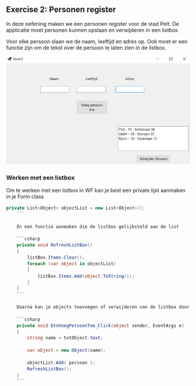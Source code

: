 ## Exercise 2: Personen register

In deze oefening maken we een personen register voor de stad Pelt. De applicatie moet personen kunnen opslaan en verwijderen in een listbox.

Voor elke persoon slaan we de naam, leeftijd en adres op. Ook moet er een functie zijn om de tekst over de persoon te laten zien in de listbox.

![personenRegister](/images/exercises/personenRegister.png)

### Werken met een listbox

Om te werken met een listbox in WF kan je best een private lijst aanmaken in je Form class

```csharp
private List<Object> objectList = new List<Object>();
    ```

    En een functie aanmaken die de listbox gelijksteld aan de list

    ```csharp
    private void RefreshListBox()
    {
        listBox.Items.Clear();
        foreach (var object in objectList)
        {
            listBox.Items.Add(object.ToString());
        }
    }
    ```

    Daarna kan je objects toevoegen of verwijderen van de listbox door ze eerst toetevoegen/te verwijderen van de lijst, en dan de functie uittevoeren:

    ```csharp
    private void btnVoegPersoonToe_Click(object sender, EventArgs e)
    {
        string name = txtObject.text;

        var object = new Object(name);

        objectList.Add( persoon );
        RefreshListBox();
    }
    ```
    